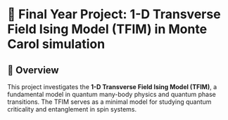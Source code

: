 
# 📘 Final Year Project: 1-D Transverse Field Ising Model (TFIM) in Monte Carol simulation 

## 🔬 Overview

This project investigates the **1-D Transverse Field Ising Model (TFIM)**, a fundamental model in quantum many-body physics and quantum phase transitions. The TFIM serves as a minimal model for studying quantum criticality and entanglement in spin systems. 
